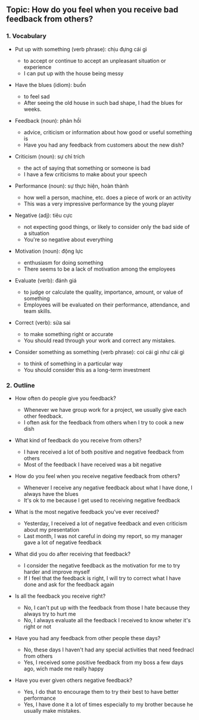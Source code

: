 ## Topic: How do you feel when you receive bad feedback from others?

### 1. Vocabulary
- Put up with something (verb phrase): chịu đựng cái gì
  + to accept or continue to accept an unpleasant situation or experience
  + I can put up with the house being messy

- Have the blues (idiom): buồn
  + to feel sad
  + After seeing the old house in such bad shape, I had the blues for weeks.

- Feedback (noun): phản hồi
  + advice, criticism or information about how good or useful something is
  + Have you had any feedback from customers about the new dish?

- Criticism (noun): sự chỉ trích
  + the act of saying that something or someone is bad
  + I have a few criticisms to make about your speech
  
- Performance (noun): sự thực hiện, hoàn thành
  + how well a person, machine, etc. does a piece of work or an activity
  + This was a very impressive performance by the young player

- Negative (adj): tiêu cực
  + not expecting good things, or likely to consider only the bad side of a situation
  + You're so negative about everything

- Motivation (noun): động lực
  + enthusiasm for doing something
  + There seems to be a lack of motivation among the employees

- Evaluate (verb): đánh giá
  + to judge or calculate the quality, importance, amount, or value of something
  + Employees will be evaluated on their performance, attendance, and team skills.

- Correct (verb): sửa sai
  + to make something right or accurate
  + You should read through your work and correct any mistakes.

- Consider something as something (verb phrase): coi cái gì như cái gì
  + to think of something in a particular way
  + You should consider this as a long-term investment

### 2. Outline
- How often do people give you feedback?
  + Whenever we have group work for a project, we usually give each other feedback.
  + I often ask for the feedback from others when I try to cook a new dish

- What kind of feedback do you receive from others?
  + I have received a lot of both positive and negative feedback from others
  + Most of the feedback I have received was a bit negative

- How do you feel when you receive negative feedback from others?
  + Whenever I receive any negative feedback about what I have done, I always have the blues
  + It's ok to me because I get used to receiving negative feedback

- What is the most negative feedback you've ever received?
  + Yesterday, I received a lot of negative feedback and even criticism about my presentation
  + Last month, I was not careful in doing my report, so my manager gave a lot of negative feedback

- What did you do after receiving that feedback?
  + I consider the negative feedback as the motivation for me to try harder and improve myself
  + If I feel that the feedback is right, I will try to correct what I have done and ask for the feedback again

- Is all the feedback you receive right?
  + No, I can't put up with the feedback from those I hate because they always try to hurt me
  + No, I always evaluate all the feedback I received to know wheter it's right or not

- Have you had any feedback from other people these days?
  + No, these days I haven't had any special activities that need feednacl from others
  + Yes, I received some positive feedback from my boss a few days ago, wich made me really happy

- Have you ever given others negative feedback?
  + Yes, I do that to encourage them to try their best to have better performance
  + Yes, I have done it a lot of times especially to my brother because he usually make mistakes.